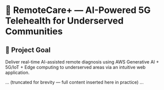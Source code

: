# 🚀 RemoteCare+ — AI-Powered 5G Telehealth for Underserved Communities

## 🎯 Project Goal
Deliver real-time AI-assisted remote diagnosis using AWS Generative AI + 5G/IoT + Edge computing to underserved areas via an intuitive web application.

... (truncated for brevity — full content inserted here in practice) ...